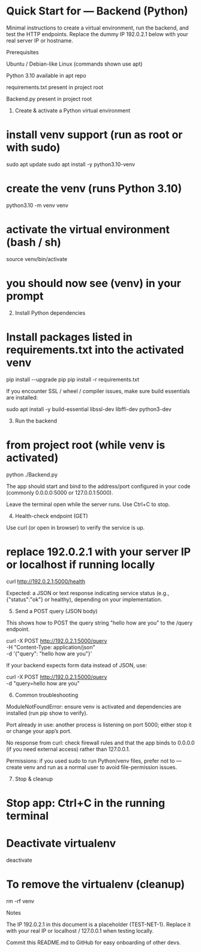 # Quick Start for — Backend (Python)

Minimal instructions to create a virtual environment, run the backend, and test the HTTP endpoints.
Replace the dummy IP 192.0.2.1 below with your real server IP or hostname.

Prerequisites

Ubuntu / Debian-like Linux (commands shown use apt)

Python 3.10 available in apt repo

requirements.txt present in project root

Backend.py present in project root

1. Create & activate a Python virtual environment
# install venv support (run as root or with sudo)
sudo apt update
sudo apt install -y python3.10-venv

# create the venv (runs Python 3.10)
python3.10 -m venv venv

# activate the virtual environment (bash / sh)
source venv/bin/activate

# you should now see (venv) in your prompt

2. Install Python dependencies
# Install packages listed in requirements.txt into the activated venv
pip install --upgrade pip
pip install -r requirements.txt


If you encounter SSL / wheel / compiler issues, make sure build essentials are installed:

sudo apt install -y build-essential libssl-dev libffi-dev python3-dev

3. Run the backend
# from project root (while venv is activated)
python ./Backend.py


The app should start and bind to the address/port configured in your code (commonly 0.0.0.0:5000 or 127.0.0.1:5000).

Leave the terminal open while the server runs. Use Ctrl+C to stop.

4. Health-check endpoint (GET)

Use curl (or open in browser) to verify the service is up.

# replace 192.0.2.1 with your server IP or localhost if running locally
curl http://192.0.2.1:5000/health


Expected: a JSON or text response indicating service status (e.g., {"status":"ok"} or healthy), depending on your implementation.

5. Send a POST query (JSON body)

This shows how to POST the query string "hello how are you" to the /query endpoint.

curl -X POST http://192.0.2.1:5000/query \
     -H "Content-Type: application/json" \
     -d '{"query": "hello how are you"}'


If your backend expects form data instead of JSON, use:

curl -X POST http://192.0.2.1:5000/query \
     -d "query=hello how are you"

6. Common troubleshooting

ModuleNotFoundError: ensure venv is activated and dependencies are installed (run pip show <package> to verify).

Port already in use: another process is listening on port 5000; either stop it or change your app’s port.

No response from curl: check firewall rules and that the app binds to 0.0.0.0 (if you need external access) rather than 127.0.0.1.

Permissions: if you used sudo to run Python/venv files, prefer not to — create venv and run as a normal user to avoid file-permission issues.

7. Stop & cleanup
# Stop app: Ctrl+C in the running terminal

# Deactivate virtualenv
deactivate

# To remove the virtualenv (cleanup)
rm -rf venv

Notes

The IP 192.0.2.1 in this document is a placeholder (TEST-NET-1). Replace it with your real IP or localhost / 127.0.0.1 when testing locally.

Commit this README.md to GitHub for easy onboarding of other devs.
